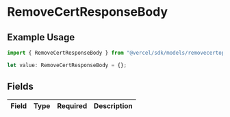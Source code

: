 # RemoveCertResponseBody

## Example Usage

```typescript
import { RemoveCertResponseBody } from "@vercel/sdk/models/removecertop.js";

let value: RemoveCertResponseBody = {};
```

## Fields

| Field       | Type        | Required    | Description |
| ----------- | ----------- | ----------- | ----------- |